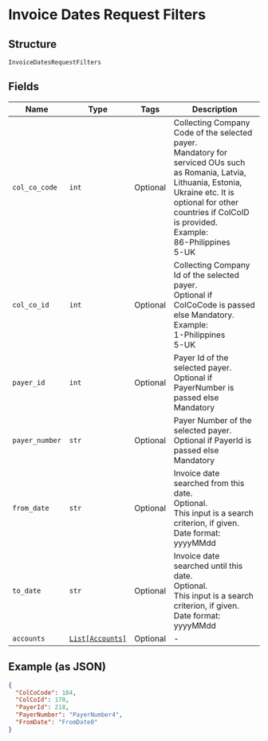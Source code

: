 
# Invoice Dates Request Filters

## Structure

`InvoiceDatesRequestFilters`

## Fields

| Name | Type | Tags | Description |
|  --- | --- | --- | --- |
| `col_co_code` | `int` | Optional | Collecting Company Code of the selected payer.<br>Mandatory for serviced OUs such as Romania, Latvia, Lithuania, Estonia, Ukraine etc. It is optional for other countries if ColCoID is provided.<br>Example:<br>86-Philippines<br>5-UK |
| `col_co_id` | `int` | Optional | Collecting Company Id of the selected payer.<br>Optional if ColCoCode is passed else Mandatory.<br>Example:<br>1-Philippines<br>5-UK |
| `payer_id` | `int` | Optional | Payer Id of the selected payer.<br>Optional if PayerNumber is passed else Mandatory |
| `payer_number` | `str` | Optional | Payer Number of the selected payer.<br>Optional if PayerId is passed else Mandatory |
| `from_date` | `str` | Optional | Invoice date searched from this date.<br>Optional.<br>This input is a search criterion, if given.<br>Date format: yyyyMMdd |
| `to_date` | `str` | Optional | Invoice date searched until this date.<br>Optional.<br>This input is a search criterion, if given.<br>Date format: yyyyMMdd |
| `accounts` | [`List[Accounts]`](../../doc/models/accounts.md) | Optional | - |

## Example (as JSON)

```json
{
  "ColCoCode": 184,
  "ColCoId": 170,
  "PayerId": 218,
  "PayerNumber": "PayerNumber4",
  "FromDate": "FromDate0"
}
```

